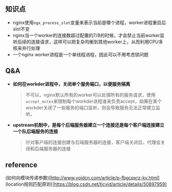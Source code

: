 ## 知识点
- nginx使用`ngx_process_slot`变量来表示当前是哪个进程，worker进程重启后slot不变
- nginx当一个worker的连接数超过配置的7/8的时候，才会禁止当前worker监听后续的连接请求，这样可以把复杂均衡到其他worker上，从而利用CPU多核来并行处理
- 一个nginx worker进程是一个单线程进程，因此可以不用考虑锁问题

## Q&A
- **如何在workder进程中，关闭单个服务端口，以便服务隔离**
    > 不可以，nginx默认所有的worker可以处理所有的服务请求，使用`accept_mutex`来限制每个workder进程谁来负责accept，如果在某个workder关闭了一些服务的端口监听，则会导致服务无法正常建立监听。

- **upstream机制中，是每个后端服务器建立一个连接还是每个客户端连接建立一个队后端服务的连接**
    > 针对客户端的连接创建与后端服务器的连接，客户端关闭后，代理会关闭和后端服务器的连接

## reference
(如何向模块传递参数)[http://www.voidcn.com/article/p-fbgcpxrz-kv.html]
(location规则匹配原则)[https://blog.csdn.net/tjcyjd/article/details/50897959]
